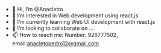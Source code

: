 - 👋 Hi, I’m @Anacletto
- 👀 I’m interested in Web development using react.js
- 🌱 I’m currently learning Web UI development with react.js
- 💞️ I’m looking to collaborate on ...
- 📫 How to reach me: Number: 926777502, email:anacletopedro12@gmail.com

<!---
Anacletto/Anacletto is a ✨ special ✨ repository because its `README.md` (this file) appears on your GitHub profile.
You can click the Preview link to take a look at your changes.
--->

